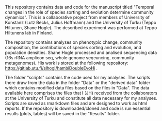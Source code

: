 This repository contains data and code for the manuscript titled "Temporal changes in the role of species sorting and evolution determine community dynamics".
This is a collaborative project from members of University of Konstanz (Lutz Becks, Julius Hoffmann) and the University of Turku (Teppo Hiltunen, Shane Hogle).
The described experiment was performed at Teppo Hiltunens lab in Finland.

The repository contains analyses on phenotypic change, community composition, the contributions of species sorting and evolution, and population densities.
Shane Hogle processed and analised sequencing data (16s rRNA amplicon seq, whole genome seqeuncing, community metagenomes). His work is stored at the following repository:
https://gitlab.utu.fi/slhogl/hambiDoubleEvoHi . 

The folder "scripts" contains the code used for my analyses. The scripts there draw from the data in the folder "Data" or the "derived data" folder which contains modified data files based on the files in "Data".
The data available here comprises the files that I (JH) received from the collaborators at the University of Turku and constitute all data necessary for my analyses.
Scripts are saved as rmarkdown files and are designed to work as html reports. If the repository is downloaded/cloned and code is run essential results (plots, tables) will be saved in the "Results" folder.
